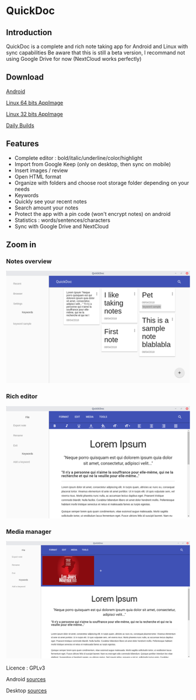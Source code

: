 # QuickDoc


## Introduction

QuickDoc is a complete and rich note taking app for Android and Linux with sync capabilities
Be aware that this is still a beta version, I recommand not using Google Drive for now (NextCloud works perfectly)

## Download

[Android](https://nextcloud.phoenamandre.fr/index.php/s/isppx3Bm8aR63jD/download?path=%2Fandroid&files=current.apk)

[Linux 64 bits AppImage](https://nextcloud.phoenamandre.fr/index.php/s/isppx3Bm8aR63jD/download?path=%2Fdesktop&files=current64.AppImage)

[Linux 32 bits AppImage](https://nextcloud.phoenamandre.fr/index.php/s/isppx3Bm8aR63jD/download?path=%2Fdesktop&files=current32.AppImage)

[Daily Builds](https://nextcloud.phoenamandre.fr/index.php/s/isppx3Bm8aR63jD)

## Features

- Complete editor : bold/italic/underline/color/highlight
- Import from Google Keep (only on desktop, then sync on mobile)
- Insert images / review
- Open HTML format
- Organize with folders and choose root storage folder depending on your needs
- Keywords
- Quickly see your recent notes
- Search amount your notes
- Protect the app with a pin code (won't encrypt notes) on android
- Statistics : words/sentences/characters
- Sync with Google Drive and NextCloud

## Zoom in

### Notes overview



![GitHub Logo](intro/overview.png)

### Rich editor

![GitHub Logo](intro/deskeditor.png)


### Media manager

![GitHub Logo](intro/mediamanager.png)

Licence : GPLv3

Android [sources](../../../QuickDocAndroid)

Desktop [sources](../../../QuickDocElectron)